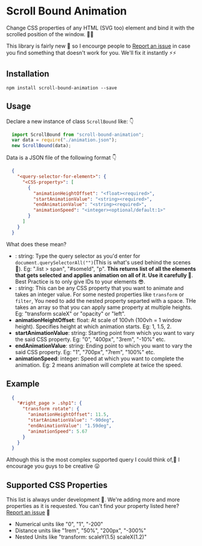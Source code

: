 # Scroll Bound Animation

Change CSS properties of any HTML (SVG too) element and bind it with the scrolled position of the window. 🥳🤩

This library is fairly new 🐣 so I encourge people to [Report an issue]() in case you find something that doesn't work for you. We'll fix it instantly ⚡️⚡️

## Installation

```shell
npm install scroll-bound-animation --save
```

## Usage

Declare a new instance of class `ScrollBound` like: 👇

```js
  import ScrollBound from "scroll-bound-animation";
  var data = require("./animation.json");
  new ScrollBound(data);
```

Data is a JSON file of the following format 👇

```json
  {
    "<query-selector-for-element>": {
      "<CSS-property>": [
        {
          "animationHeightOffset": "<float><required>",
          "startAnimationValue": "<string><required>",
          "endAnimationValue": "<string><required>",
          "animationSpeed": "<integer><optional/default:1>"
        }
      ]
    }
  }
```

What does these mean?

- **<query-selector-for-element>**: string: Type the query selector as you'd enter for `document.querySelectorAll("")`(This is what's used behind the scenes 🥸). Eg: ".list > span", "#someId", "p". **This returns list of all the elements that gets selected and applies animation on all of it. Use it carefully 🧐**. Best Practice is to only give IDs to your elements 😎.
- **<CSS-property>**: string: This can be any CSS property that you want to animate and takes an integer value. For some nested properties like `transform` or `filter`, You need to add the nested property separted with a space. THe takes an array so that you can apply same property at multiple heights. Eg: "transform scaleX" or "opacity" or "left".
- **animationHeightOffset**: float: At scale of 100vh (100vh = 1 window height). Specifies height at which animation starts. Eg: 1, 1.5, 2.
- **startAnimationValue**: string: Starting point from which you want to vary the said CSS property. Eg: "0", "400px", "3rem", "-10%" etc.
- **endAnimationValue**: string: Ending point to which you want to vary the said CSS property. Eg: "1", "700px", "7rem", "100%" etc.
- **animationSpeed**: integer: Speed at which you want to complete the animation. Eg: 2 means animation will complete at twice the speed.

## Example

```json
  {
    "#right_page > .shp1": {
      "transform rotate": {
        "animationHeightOffset": 11.5,
        "startAnimationValue": "-90deg",
        "endAnimationValue": "1.59deg",
        "animationSpeed": 5.67
      }
    }
  }
```

Although this is the most complex supported query I could think of,🤕 I encourage you guys to be creative 😛
<!-- 
### Example sites:

- [WickedBrat.com](https://wickedbrat.com/?npm) -->

## Supported CSS Properties

This list is always under development 🤖. We're adding more and more properties as it is requested. You can't find your property listed here? [Report an issue](https://github.com/WickedBrat/scroll-bound-animation/issues/new) 🙏

- Numerical units like "0", "1", "-200"
- Distance units like "1rem", "50%", "200px", "-300%"
- Nested Units like "transform: scaleY(1.5) scaleX(1.2)"
